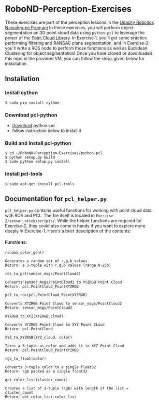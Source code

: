 # RoboND-Perception-Exercises
These exercises are part of the perception lessons in the [Udacity Robotics Nanodegree Program](https://www.udacity.com/robotics) In these exercises, you will perform object segmentation on 3D point cloud data using `python-pcl` to leverage the power of the [Point Cloud Library](http://pointclouds.org/).  In Exercise 1, you'll get some practice performing filtering and RANSAC plane segmentation, and in Exercise-2 you'll write a ROS node to perform those functions as well as Euclidean Clustering for object segmentation! Once you have cloned or downloaded this repo in the provided VM, you can follow the steps given below for installation.

## Installation
### Install cython
```
$ sudo pip install cython
```
### Download pcl-python
* [Download](https://github.com/strawlab/python-pcl) python-pcl
* follow instruction below to install it

### Build and Install pcl-python
```
$ cd ~/RoboND-Perception-Exercises/python-pcl
$ python setup.py build
$ sudo python setup.py install
```

### Install pcl-tools
```
$ sudo apt-get install pcl-tools
```



## Documentation for `pcl_helper.py`

`pcl_helper.py` contains useful functions for working with point cloud data with ROS and PCL.  The file itself is located in `Exercise-2/sensor_stick/scripts/`.  While the helper functions are required for Exercise-2, they could also come in handy if you want to explore more deeply in Exercise-1.  Here's a brief description of the contents:
 
#### Functions:
`random_color_gen()` 
```
Generates a random set of r,g,b values
Return: a 3-tuple with r,g,b values (range 0-255)
```

`ros_to_pcl(sensor_msgs/PointCloud2)` 
```
Converts sensor_msgs/PointCloud2 to XYZRGB Point Cloud
Return: pcl.PointCloud_PointXYZRGB
```

`pcl_to_ros(pcl.PointCloud_PointXYZRGB)` 
```
Converts XYZRGB Point Cloud to sensor_msgs/PointCloud2
Return: sensor_msgs/PointCloud2
```

`XYZRGB_to_XYZ(XYZRGB_cloud)` 
```
Converts XYZRGB Point Cloud to XYZ Point CLoud
Return: pcl.PointCloud
```

`XYZ_to_XYZRGB(XYZ_cloud, color)` 
```
Takes a 3-tuple as color and adds it to XYZ Point Cloud
Return: pcl.PointCloud_PointXYZRGB
```

`rgb_to_float(color)`
```
Converts 3-tuple color to a single float32
Return: rgb packed as a single float32
```

`get_color_list(cluster_count)` 
```
Creates a list of 3-tuple (rgb) with length of the list = cluster_count
Return: get_color_list.color_list
```

